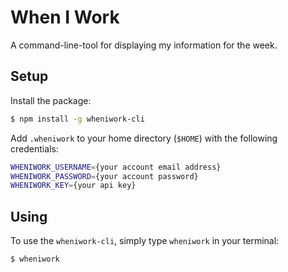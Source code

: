 # When I Work

A command-line-tool for displaying my information for the week.

## Setup

Install the package:

```bash
$ npm install -g wheniwork-cli
```

Add `.wheniwork` to your home directory (`$HOME`) with the following credentials:

```bash
WHENIWORK_USERNAME={your account email address}
WHENIWORK_PASSWORD={your account password}
WHENIWORK_KEY={your api key}
```

## Using

To use the `wheniwork-cli`, simply type `wheniwork` in your terminal:

```bash
$ wheniwork
```
